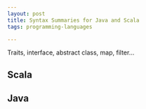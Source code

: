 ```yaml
---
layout: post
title: Syntax Summaries for Java and Scala 
tags: programming-languages

---
```


Traits, interface, abstract class, map, filter...

## Scala 
<script src="https://gist.github.com/selimslab/e4c293e929b3ff9f533564e389079341.js"></script>

## Java
<script src="https://gist.github.com/selimslab/639d12b92ce427370e3323118f11679d.js"></script>

